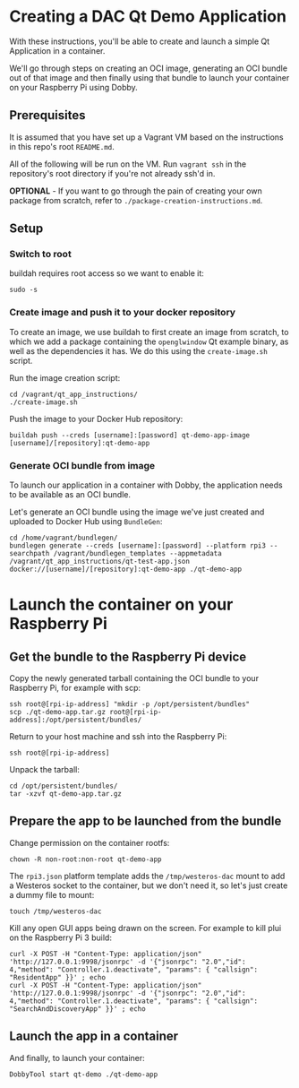 # Creating a DAC Qt Demo Application

With these instructions, you'll be able to create and launch a simple Qt Application in a container.

We'll go through steps on creating an OCI image, generating an OCI bundle out of that image and then finally using that bundle to launch your container on your Raspberry Pi using Dobby.

## Prerequisites

It is assumed that you have set up a Vagrant VM based on the instructions in this repo's root `README.md`.

All of the following will be run on the VM. Run `vagrant ssh` in the repository's root directory if you're not already ssh'd in.

**OPTIONAL** - If you want to go through the pain of creating your own package from scratch, refer to `./package-creation-instructions.md`.

## Setup

### Switch to root

buildah requires root access so we want to enable it:
```
sudo -s
```

### Create image and push it to your docker repository

To create an image, we use buildah to first create an image from scratch, to which we add a package containing the `openglwindow` Qt example binary, as well as the dependencies it has. We do this using the `create-image.sh` script.

Run the image creation script:
```
cd /vagrant/qt_app_instructions/
./create-image.sh
```

Push the image to your Docker Hub repository:
```
buildah push --creds [username]:[password] qt-demo-app-image [username]/[repository]:qt-demo-app
```

### Generate OCI bundle from image

To launch our application in a container with Dobby, the application needs to be available as an OCI bundle.

Let's generate an OCI bundle using the image we've just created and uploaded to Docker Hub using `BundleGen`:
```
cd /home/vagrant/bundlegen/
bundlegen generate --creds [username]:[password] --platform rpi3 --searchpath /vagrant/bundlegen_templates --appmetadata /vagrant/qt_app_instructions/qt-test-app.json docker://[username]/[repository]:qt-demo-app ./qt-demo-app
```

# Launch the container on your Raspberry Pi

## Get the bundle to the Raspberry Pi device

Copy the newly generated tarball containing the OCI bundle to your Raspberry Pi, for example with scp:
```
ssh root@[rpi-ip-address] "mkdir -p /opt/persistent/bundles"
scp ./qt-demo-app.tar.gz root@[rpi-ip-address]:/opt/persistent/bundles/
```

Return to your host machine and ssh into the Raspberry Pi:
```
ssh root@[rpi-ip-address]
```

Unpack the tarball:
```
cd /opt/persistent/bundles/
tar -xzvf qt-demo-app.tar.gz
```

## Prepare the app to be launched from the bundle

Change permission on the container rootfs:
```
chown -R non-root:non-root qt-demo-app
```

The `rpi3.json` platform template adds the `/tmp/westeros-dac` mount to add a Westeros socket to the container, but we don't need it, so let's just create a dummy file to mount:
```
touch /tmp/westeros-dac
```

Kill any open GUI apps being drawn on the screen. For example to kill plui on the Raspberry Pi 3 build:
```
curl -X POST -H "Content-Type: application/json" 'http://127.0.0.1:9998/jsonrpc' -d '{"jsonrpc": "2.0","id": 4,"method": "Controller.1.deactivate", "params": { "callsign": "ResidentApp" }}' ; echo
curl -X POST -H "Content-Type: application/json" 'http://127.0.0.1:9998/jsonrpc' -d '{"jsonrpc": "2.0","id": 4,"method": "Controller.1.deactivate", "params": { "callsign": "SearchAndDiscoveryApp" }}' ; echo
```

## Launch the app in a container

And finally, to launch your container:
```
DobbyTool start qt-demo ./qt-demo-app
```
